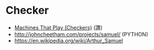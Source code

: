 # Checker

* [Machines That Play (Checkers)](https://hackernoon.com/machines-that-play-checkers-10f7d4038956) (讚)
* http://johncheetham.com/projects/samuel/ (PYTHON)
* https://en.wikipedia.org/wiki/Arthur_Samuel